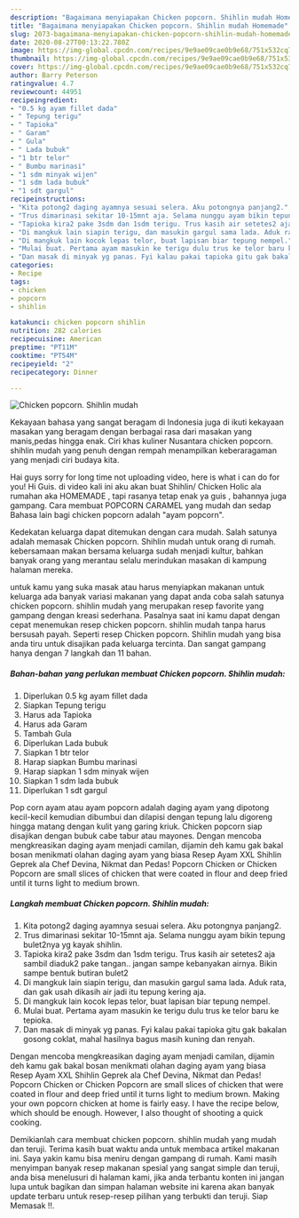 ```yaml
---
description: "Bagaimana menyiapakan Chicken popcorn. Shihlin mudah Homemade"
title: "Bagaimana menyiapakan Chicken popcorn. Shihlin mudah Homemade"
slug: 2073-bagaimana-menyiapakan-chicken-popcorn-shihlin-mudah-homemade
date: 2020-08-27T00:13:22.780Z
image: https://img-global.cpcdn.com/recipes/9e9ae09cae0b9e68/751x532cq70/chicken-popcorn-shihlin-mudah-foto-resep-utama.jpg
thumbnail: https://img-global.cpcdn.com/recipes/9e9ae09cae0b9e68/751x532cq70/chicken-popcorn-shihlin-mudah-foto-resep-utama.jpg
cover: https://img-global.cpcdn.com/recipes/9e9ae09cae0b9e68/751x532cq70/chicken-popcorn-shihlin-mudah-foto-resep-utama.jpg
author: Barry Peterson
ratingvalue: 4.7
reviewcount: 44951
recipeingredient:
- "0.5 kg ayam fillet dada"
- " Tepung terigu"
- " Tapioka"
- " Garam"
- " Gula"
- " Lada bubuk"
- "1 btr telor"
- " Bumbu marinasi"
- "1 sdm minyak wijen"
- "1 sdm lada bubuk"
- "1 sdt gargul"
recipeinstructions:
- "Kita potong2 daging ayamnya sesuai selera. Aku potongnya panjang2."
- "Trus dimarinasi sekitar 10-15mnt aja. Selama nunggu ayam bikin tepung bulet2nya yg kayak shihlin."
- "Tapioka kira2 pake 3sdm dan 1sdm terigu. Trus kasih air setetes2 aja sambil diaduk2 pake tangan.. jangan sampe kebanyakan airnya. Bikin sampe bentuk butiran bulet2"
- "Di mangkuk lain siapin terigu, dan masukin gargul sama lada. Aduk rata, dan gak usah dikasih air jadi itu tepung kering aja."
- "Di mangkuk lain kocok lepas telor, buat lapisan biar tepung nempel."
- "Mulai buat. Pertama ayam masukin ke terigu dulu trus ke telor baru ke tepioka."
- "Dan masak di minyak yg panas. Fyi kalau pakai tapioka gitu gak bakalan gosong coklat, mahal hasilnya bagus masih kuning dan renyah."
categories:
- Recipe
tags:
- chicken
- popcorn
- shihlin

katakunci: chicken popcorn shihlin 
nutrition: 282 calories
recipecuisine: American
preptime: "PT11M"
cooktime: "PT54M"
recipeyield: "2"
recipecategory: Dinner

---
```



![Chicken popcorn. Shihlin mudah](https://img-global.cpcdn.com/recipes/9e9ae09cae0b9e68/751x532cq70/chicken-popcorn-shihlin-mudah-foto-resep-utama.jpg)

Kekayaan bahasa yang sangat beragam di Indonesia juga di ikuti kekayaan masakan yang beragam dengan berbagai rasa dari masakan yang manis,pedas hingga enak. Ciri khas kuliner Nusantara chicken popcorn. shihlin mudah yang penuh dengan rempah menampilkan keberaragaman yang menjadi ciri budaya kita.


Hai guys sorry for long time not uploading video, here is what i can do for you! Hi Guis. di video kali ini aku akan buat Shihlin/ Chicken Holic ala rumahan aka HOMEMADE , tapi rasanya tetap enak ya guis , bahannya juga gampang. Cara membuat POPCORN CARAMEL yang mudah dan sedap Bahasa lain bagi chicken popcorn adalah &#34;ayam popcorn&#34;.

Kedekatan keluarga dapat ditemukan dengan cara mudah. Salah satunya adalah memasak Chicken popcorn. Shihlin mudah untuk orang di rumah. kebersamaan makan bersama keluarga sudah menjadi kultur, bahkan banyak orang yang merantau selalu merindukan masakan di kampung halaman mereka.

untuk kamu yang suka masak atau harus menyiapkan makanan untuk keluarga ada banyak variasi makanan yang dapat anda coba salah satunya chicken popcorn. shihlin mudah yang merupakan resep favorite yang gampang dengan kreasi sederhana. Pasalnya saat ini kamu dapat dengan cepat menemukan resep chicken popcorn. shihlin mudah tanpa harus bersusah payah.
Seperti resep Chicken popcorn. Shihlin mudah yang bisa anda tiru untuk disajikan pada keluarga tercinta. Dan sangat gampang hanya dengan 7 langkah dan 11 bahan.


<!--inarticleads1-->

##### Bahan-bahan yang perlukan membuat Chicken popcorn. Shihlin mudah:

1. Diperlukan 0.5 kg ayam fillet dada
1. Siapkan  Tepung terigu
1. Harus ada  Tapioka
1. Harus ada  Garam
1. Tambah  Gula
1. Diperlukan  Lada bubuk
1. Siapkan 1 btr telor
1. Harap siapkan  Bumbu marinasi
1. Harap siapkan 1 sdm minyak wijen
1. Siapkan 1 sdm lada bubuk
1. Diperlukan 1 sdt gargul


Pop corn ayam atau ayam popcorn adalah daging ayam yang dipotong kecil-kecil kemudian dibumbui dan dilapisi dengan tepung lalu digoreng hingga matang dengan kulit yang garing kriuk. Chicken popcorn siap disajikan dengan bubuk cabe tabur atau mayones. Dengan mencoba mengkreasikan daging ayam menjadi camilan, dijamin deh kamu gak bakal bosan menikmati olahan daging ayam yang biasa Resep Ayam XXL Shihlin Geprek ala Chef Devina, Nikmat dan Pedas! Popcorn Chicken or Chicken Popcorn are small slices of chicken that were coated in flour and deep fried until it turns light to medium brown. 

<!--inarticleads2-->

##### Langkah membuat  Chicken popcorn. Shihlin mudah:

1. Kita potong2 daging ayamnya sesuai selera. Aku potongnya panjang2.
1. Trus dimarinasi sekitar 10-15mnt aja. Selama nunggu ayam bikin tepung bulet2nya yg kayak shihlin.
1. Tapioka kira2 pake 3sdm dan 1sdm terigu. Trus kasih air setetes2 aja sambil diaduk2 pake tangan.. jangan sampe kebanyakan airnya. Bikin sampe bentuk butiran bulet2
1. Di mangkuk lain siapin terigu, dan masukin gargul sama lada. Aduk rata, dan gak usah dikasih air jadi itu tepung kering aja.
1. Di mangkuk lain kocok lepas telor, buat lapisan biar tepung nempel.
1. Mulai buat. Pertama ayam masukin ke terigu dulu trus ke telor baru ke tepioka.
1. Dan masak di minyak yg panas. Fyi kalau pakai tapioka gitu gak bakalan gosong coklat, mahal hasilnya bagus masih kuning dan renyah.


Dengan mencoba mengkreasikan daging ayam menjadi camilan, dijamin deh kamu gak bakal bosan menikmati olahan daging ayam yang biasa Resep Ayam XXL Shihlin Geprek ala Chef Devina, Nikmat dan Pedas! Popcorn Chicken or Chicken Popcorn are small slices of chicken that were coated in flour and deep fried until it turns light to medium brown. Making your own popcorn chicken at home is fairly easy. I have the recipe below, which should be enough. However, I also thought of shooting a quick cooking. 

Demikianlah cara membuat chicken popcorn. shihlin mudah yang mudah dan teruji. Terima kasih buat waktu anda untuk membaca artikel makanan ini. Saya yakin kamu bisa meniru dengan gampang di rumah. Kami masih menyimpan banyak resep makanan spesial yang sangat simple dan teruji, anda bisa menelusuri di halaman kami, jika anda terbantu konten ini jangan lupa untuk bagikan dan simpan halaman website ini karena akan banyak update terbaru untuk resep-resep pilihan yang terbukti dan teruji. Siap Memasak !!. 
